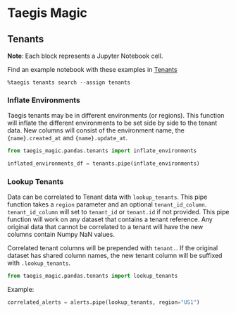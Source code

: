 # Taegis Magic

## Tenants

**Note**: Each block represents a Jupyter Notebook cell.

Find an example notebook with these examples in [Tenants](notebooks/Tenants.ipynb)

```
%taegis tenants search --assign tenants
```

### Inflate Environments

Taegis tenants may be in different environments (or regions).  This function will inflate the different environments to be set side by side to the tenant data.  New columns will consist of the environment name, the `{name}.created_at` and `{name}.update_at`.

```python
from taegis_magic.pandas.tenants import inflate_environments
```

```python
inflated_environments_df = tenants.pipe(inflate_environments)
```

### Lookup Tenants

Data can be correlated to Tenant data with `lookup_tenants`.  This pipe function takes a `region` parameter and an optional `tenant_id_column`.  `tenant_id_column` will set to `tenant_id` or `tenant.id` if not provided.  This pipe function will work on any dataset that contains a tenant reference.  Any original data that cannot be correlated to a tenant will have the new columns contain Numpy NaN values.

Correlated tenant columns will be prepended with `tenant.`.  If the original dataset has shared column names, the new tenant column will be suffixed with `.lookup_tenants`.

```python
from taegis_magic.pandas.tenants import lookup_tenants
```

Example:

```python
correlated_alerts = alerts.pipe(lookup_tenants, region="US1")
```
